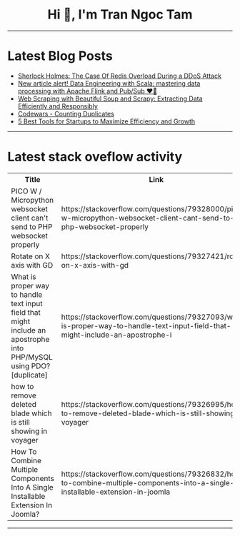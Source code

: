 <h1 align="center">Hi 👋, I'm Tran Ngoc Tam</h1>

---

# Latest Blog Posts 
<!-- BLOG-POST-LIST:START -->
- [Sherlock Holmes: The Case Of Redis Overload During a DDoS Attack](https://dev.to/programmerraja/sherlock-holmes-and-the-case-redis-overload-during-a-ddos-attack-3jfh)
- [New article alert! Data Engineering with Scala: mastering data processing with Apache Flink and Pub/Sub ❤️‍🔥](https://dev.to/geazi_anc/new-article-alert-data-engineering-with-scala-mastering-data-processing-with-apache-flink-and-ach)
- [Web Scraping with Beautiful Soup and Scrapy: Extracting Data Efficiently and Responsibly](https://dev.to/ajayvallab/web-scraping-with-beautiful-soup-and-scrapy-extracting-data-efficiently-and-responsibly-4b1a)
- [Codewars - Counting Duplicates](https://dev.to/dantedinopegassi/codewars-counting-duplicates-3ch)
- [5 Best Tools for Startups to Maximize Efficiency and Growth](https://dev.to/linguistlisa/5-best-tools-for-startups-to-maximize-efficiency-and-growth-5bf6)
<!-- BLOG-POST-LIST:END -->

---

# Latest stack oveflow activity
<table>
  <tr><th>Title</th><th>Link</th></tr>
  <!-- STACKOVERFLOW:START --><tr><td>PICO W / Micropython websocket client can&#39;t send to PHP websocket properly</td><td>https://stackoverflow.com/questions/79328000/pico-w-micropython-websocket-client-cant-send-to-php-websocket-properly</td></tr><tr><td>Rotate on X axis with GD</td><td>https://stackoverflow.com/questions/79327421/rotate-on-x-axis-with-gd</td></tr><tr><td>What is proper way to handle text input field that might include an apostrophe into PHP/MySQL using PDO? [duplicate]</td><td>https://stackoverflow.com/questions/79327093/what-is-proper-way-to-handle-text-input-field-that-might-include-an-apostrophe-i</td></tr><tr><td>how to remove deleted blade which is still showing in voyager</td><td>https://stackoverflow.com/questions/79326995/how-to-remove-deleted-blade-which-is-still-showing-in-voyager</td></tr><tr><td>How To Combine Multiple Components Into A Single Installable Extension In Joomla?</td><td>https://stackoverflow.com/questions/79326832/how-to-combine-multiple-components-into-a-single-installable-extension-in-joomla</td></tr><!-- STACKOVERFLOW:END -->
</table>

---


